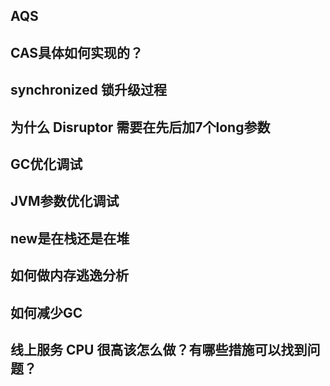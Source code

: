 ## AQS
## CAS具体如何实现的？
## synchronized 锁升级过程
## 为什么 Disruptor 需要在先后加7个long参数
## GC优化调试
## JVM参数优化调试
## new是在栈还是在堆
## 如何做内存逃逸分析
## 如何减少GC
## 线上服务 CPU 很高该怎么做？有哪些措施可以找到问题？
